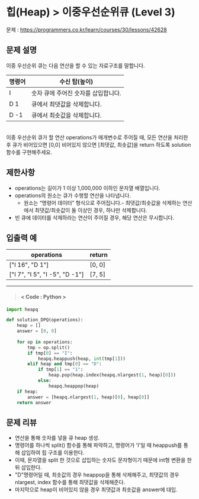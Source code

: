# 힙(Heap) > 이중우선순위큐 (Level 3)
문제 : https://programmers.co.kr/learn/courses/30/lessons/42628

## 문제 설명
이중 우선순위 큐는 다음 연산을 할 수 있는 자료구조를 말합니다.

| 명령어 | 수신 탑(높이) |
| --- | --- |
| I | 숫자	큐에 주어진 숫자를 삽입합니다. |
| D 1 | 큐에서 최댓값을 삭제합니다. |
| D -1 | 큐에서 최솟값을 삭제합니다. |  
<br>
이중 우선순위 큐가 할 연산 operations가 매개변수로 주어질 때, 모든 연산을 처리한 후 큐가 비어있으면 [0,0] 비어있지 않으면 [최댓값, 최솟값]을 return 하도록 solution 함수를 구현해주세요.  


## 제한사항
- operations는 길이가 1 이상 1,000,000 이하인 문자열 배열입니다.
- operations의 원소는 큐가 수행할 연산을 나타냅니다.
    - 원소는 “명령어 데이터” 형식으로 주어집니다.- 최댓값/최솟값을 삭제하는 연산에서 최댓값/최솟값이 둘 이상인 경우, 하나만 삭제합니다.
- 빈 큐에 데이터를 삭제하라는 연산이 주어질 경우, 해당 연산은 무시합니다.

## 입출력 예

| operations | return |
| --- | --- | 
| ["I 16", "D 1"] | [0, 0] |
| ["I 7", "I 5", "I -5", "D -1"] | [7, 5] |

____

> #### < Code : Python >
```python
import heapq

def solution_DPQ(operations):
    heap = []
    answer = [0, 0]
    
    for op in operations:
        tmp = op.split()       
        if tmp[0] == "I":
            heapq.heappush(heap, int(tmp[1]))
        elif heap and tmp[0] == "D":
            if tmp[1] == "1":
                heap.pop(heap.index(heapq.nlargest(1, heap)[0]))
            else:
                heapq.heappop(heap)
    if heap:
        answer = [heapq.nlargest(1, heap)[0], heap[0]]
    return answer
```

## 문제 리뷰
- 연산을 통해 숫자를 넣을 큐 heap 생성.
- 명령어를 하나씩 split() 함수를 통해 파악하고, 명령어가 'I'일 때 heappush를 통해 삽입하여 힙 구조를 이용한다.
- 이때, 문자열을 split 한 것으로 삽입하는 숫자도 문자형이기 때문에 int형 변환을 한 뒤 삽입한다.
- "D"명령어일 때, 최솟값의 경우 heappop을 통해 삭제해주고, 최댓값의 경우 nlargest, index 함수를 통해 최댓값을 삭제해준다.
- 마지막으로 heap이 비어있지 않을 경우 최댓값과 최솟값을 answer에 대입.